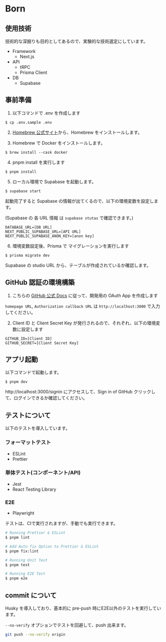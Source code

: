 # Born

## 使用技術

技術的な深掘りも目的としてあるので、実験的な技術選定にしています。

- Framework
  - Next.js
- API
  - tRPC
  - Prisma Client
- DB
  - Supabase

## 事前準備

1. 以下コマンドで .env を作成します

```
$ cp .env.sample .env
```

2. [Homebrew 公式サイト](https://brew.sh/ja/)から、Homebrew をインストールします。

3. Homebrew で Docker をインストールします。

```
$ brew install --cask docker
```

4. pnpm install を実行します

```
$ pnpm install
```

5. ローカル環境で Supabase を起動します。

```
$ supabase start
```

起動完了すると Supabase の情報が出てくるので、以下の環境変数を設定します。

(Supabase の 各 URL 情報 は `supabase stutas` で確認できます。)

```
DATABASE_URL=[DB URL]
NEXT_PUBLIC_SUPABASE_URL=[API URL]
NEXT_PUBLIC_SUPABASE_ANON_KEY=[anon key]
```

6. 環境変数設定後、Prisma で マイグレーションを実行します

```
$ prisma migrate dev
```

Supabase の studio URL から、テーブルが作成されているか確認します。

## GitHub 認証の環境構築

1. こちらの [GitHub 公式 Docs](https://docs.github.com/ja/apps/oauth-apps/building-oauth-apps/creating-an-oauth-app) に従って、開発用の OAuth App を作成します

`homepage URL`, `Authorization callback URL` は `http://localhost:3000` で入力してください。

2. Client ID と Client Secret Key が発行されるので、それぞれ、以下の環境変数に設定します

```
GITHUB_ID=[Client ID]
GITHUB_SECRET=[Client Secret Key]
```

## アプリ起動

以下コマンドで起動します。

```
$ pnpm dev
```

http://localhost:3000/signin にアクセスして、Sign in of GitHub クリックして、ログインできるか確認してください。

## テストについて

以下のテストを導入しています。

### フォーマットテスト

- ESLint
- Prettier

### 単体テスト(コンポーネント/API)

- Jest
- React Testing Library

### E2E

- Playwright

テストは、CIで実行されますが、手動でも実行できます。

```bash
# Running Prettier & ESLint
$ pnpm lint

# Add Auto fix Option to Prettier & ESLint
$ pnpm fix:lint

# Running Unit Test
$ pnpm test

# Running E2E Test
$ pnpm e2e
```

## commit について

Husky を導入しており、基本的に pre-push 時にE2E以外のテストを実行しています。

`--no-verify` オプションでテストを回避して、push 出来ます。

```bash
git push --no-verify origin

```
